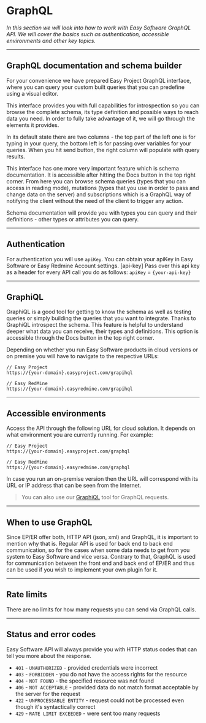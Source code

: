 # GraphQL

*In this section we will look into how to work with Easy Software GraphQL API. We will cover the basics such as
authentication, accessible environments and other key topics.*

---

## GraphQL documentation and schema builder

For your convenience we have prepared Easy Project GraphQL interface, where you can query your custom built queries that
you can predefine using a visual editor.

This interface provides you with full capabilities for introspection so you can browse the complete schema, its type
definition and possible ways to reach data you need. In order to fully take advantage of it, we will go through the
elements it provides.

In its default state there are two columns - the top part of the left one is for typing in your query, the bottom left
is for passing over variables for your queries. When you hit send button, the right column will populate with query
results.

This interface has one more very important feature which is schema documentation. It is accessible after hitting the
Docs button in the top right corner. From here you can browse schema queries (types that you can access in reading
mode), mutations (types that you use in order to pass and change data on the server) and subscriptions which is a
GraphQL way of notifying the client without the need of the client to trigger any action.

Schema documentation will provide you with types you can query and their definitions - other types or attributes you can
query.

---

## Authentication

For authentication you will use `apiKey`.
You can obtain your apiKey in Easy Software or Easy Redmine Account settings.
[api-key]
Pass over this api key as a header for every API call you do as follows:
`apiKey` = `{your-api-key}`

---

## GraphiQL

GraphiQL is a good tool for getting to know the schema as well as testing queries or simply building the queries that
you want to integrate. Thanks to GraphiQL introspect the schema. This feature is helpful to understand deeper what data
you can receive, their types and definitions. This option is accessible through the Docs button in the top right corner.

Depending on whether you run Easy Software products in cloud versions or on premise you will have to navigate to the
respective URLs:

```http
// Easy Project 
https://{your-domain}.easyproject.com/grapihql

// Easy RedMine
https://{your-domain}.easyredmine.com/grapihql
```

---

## Accessible environments

Access the API through the following URL for cloud solution. It depends on what environment you are currently running.
For example:

```http
// Easy Project 
https://{your-domain}.easyproject.com/graphql

// Easy RedMine
https://{your-domain}.easyredmine.com/graphql
```

In case you run an on-premise version then the URL will correspond with its URL or IP address that can be seen from the
Internet.

> You can also use our [GraphiQL](https://dev-portal.dev5.easysoftware.com/graphiql) tool for GraphQL requests.

---

## When to use GraphQL

Since EP/ER offer both, HTTP API (json, xml) and GraphQL, it is important to mention why that is.
Regular API is used for back end to back end communication, so for the cases when some data needs to get from you system
to Easy Software and vice versa.
Contrary to that, GraphQL is used for communication between the front end and back end of EP/ER and thus can be used if
you wish to implement your own plugin for it.

---

## Rate limits

There are no limits for how many requests you can send via GraphQL calls.

---

## Status and error codes

Easy Software API will always provide you with HTTP status codes that can tell you more about the response.

- `401` - `UNAUTHORIZED` - provided credentials were incorrect
- `403` - `FORBIDDEN` - you do not have the access rights for the resource
- `404` - `NOT FOUND` - the specified resource was not found
- `406` - `NOT ACCEPTABLE` - provided data do not match format acceptable by the server for the request
- `422` - `UNPROCESSABLE ENTITY` - request could not be processed even though it's syntactically correct
- `429` - `RATE LIMIT EXCEEDED` - were sent too many requests
